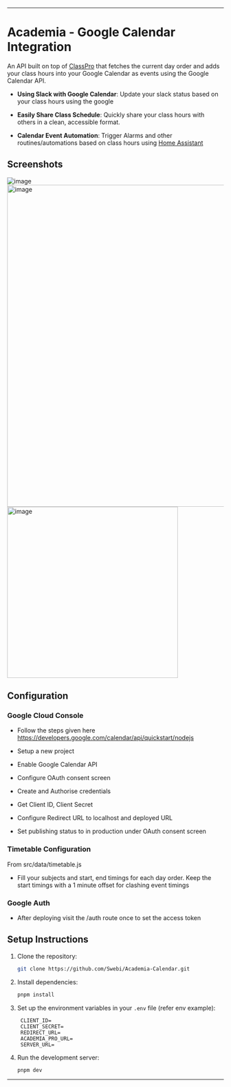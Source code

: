 
---

# Academia - Google Calendar Integration

An API built on top of [ClassPro](https://github.com/rahuletto/classpro) that fetches the current day order and adds your class hours into your Google Calendar as events using the Google Calendar API.


- **Using Slack with Google Calendar**: Update your slack status based on your class hours using the google 

- **Easily Share Class Schedule**: Quickly share your class hours with others in a clean, accessible format.
  
- **Calendar Event Automation**: Trigger Alarms and other routines/automations based on class hours using [Home Assistant](https://www.home-assistant.io/integrations/google/)


## Screenshots

![image](https://github.com/user-attachments/assets/f255c79e-011c-417f-8d17-4b04be1488f5)
<img width="747" alt="image" src="https://github.com/user-attachments/assets/44393e93-51d9-43e2-abd9-0ec1ef379e0a">
<img width="397" alt="image" src="https://github.com/user-attachments/assets/526a266b-414f-4c7c-9364-3fc09da0f3ba">




## Configuration

### Google Cloud Console

- Follow the steps given here 
https://developers.google.com/calendar/api/quickstart/nodejs

- Setup a new project
- Enable Google Calendar API
- Configure OAuth consent screen
- Create and Authorise credentials
- Get Client ID, Client Secret
- Configure Redirect URL to localhost and deployed URL
- Set publishing status to in production under OAuth consent screen



### Timetable Configuration


From src/data/timetable.js
- Fill your subjects and start, end timings for each day order. Keep the start timings with a 1 minute offset for clashing event timings 


### Google Auth

- After deploying visit the /auth route once to set the access token 




## Setup Instructions

1. Clone the repository:
   ```bash
   git clone https://github.com/Swebi/Academia-Calendar.git
   ```
2. Install dependencies:
   ```bash
   pnpm install
   ```
3. Set up the environment variables in your `.env` file (refer env example):
   ```
    CLIENT_ID=
    CLIENT_SECRET=
    REDIRECT_URL=
    ACADEMIA_PRO_URL=
    SERVER_URL=
   ```
4. Run the development server:
   ```bash
   pnpm dev
   ```



---
